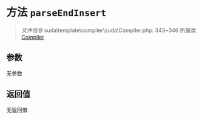 # 方法 `parseEndInsert`

> *文件信息* suda\template\compiler\suda\Compiler.php: 343~346
> 所属类 [Compiler](../Compiler.md)




## 参数


无参数


## 返回值

无返回值
